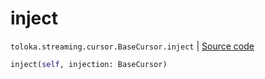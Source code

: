 # inject
`toloka.streaming.cursor.BaseCursor.inject` | [Source code](https://github.com/Toloka/toloka-kit/blob/v1.1.4/src/streaming/cursor.py#L121)

```python
inject(self, injection: BaseCursor)
```

